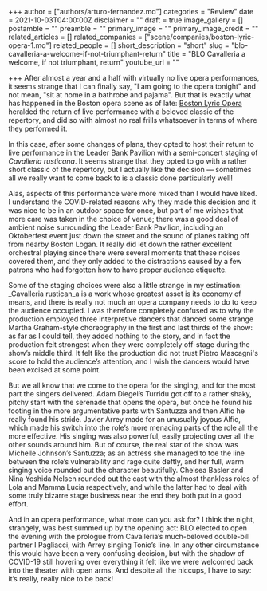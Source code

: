 +++
author = ["authors/arturo-fernandez.md"]
categories = "Review"
date = 2021-10-03T04:00:00Z
disclaimer = ""
draft = true
image_gallery = []
postamble = ""
preamble = ""
primary_image = ""
primary_image_credit = ""
related_articles = []
related_companies = ["scene/companies/boston-lyric-opera-1.md"]
related_people = []
short_description = "short"
slug = "blo-cavalleria-a-welcome-if-not-triumphant-return"
title = "BLO Cavalleria a welcome, if not triumphant, return"
youtube_url = ""

+++
After almost a year and a half with virtually no live opera performances, it seems strange that I can finally say, "I am going to the opera tonight" and not mean, "sit at home in a bathrobe and pajama". But that is exactly what has happened in the Boston opera scene as of late: [Boston Lyric Opera](/scene/companies/boston-lyric-opera/) heralded the return of live performance with a beloved classic of the repertory, and did so with almost no real frills whatsoever in terms of where they performed it.

In this case, after some changes of plans, they opted to host their return to live performance in the Leader Bank Pavilion with a semi-concert staging of _Cavalleria rusticana_. It seems strange that they opted to go with a rather short classic of the repertory, but I actually like the decision — sometimes all we really want to come back to is a classic done particularly well!

Alas, aspects of this performance were more mixed than I would have liked. I understand the COVID-related reasons why they made this decision and it was nice to be in an outdoor space for once, but part of me wishes that more care was taken in the choice of venue; there was a good deal of ambient noise surrounding the Leader Bank Pavilion, including an Oktoberfest event just down the street and the sound of planes taking off from nearby Boston Logan. It really did let down the rather excellent orchestral playing since there were several moments that these noises covered them, and they only added to the distractions caused by a few patrons who had forgotten how to have proper audience etiquette.

Some of the staging choices were also a little strange in my estimation: _Cavalleria rustican_a is a work whose greatest asset is its economy of means, and there is really not much an opera company needs to do to keep the audience occupied. I was therefore completely confused as to why the production employed three interpretive dancers that danced some strange Martha Graham-style choreography in the first and last thirds of the show: as far as I could tell, they added nothing to the story, and in fact the production felt strongest when they were completely off-stage during the show’s middle third. It felt like the production did not trust Pietro Mascagni's score to hold the audience’s attention, and I wish the dancers would have been excised at some point.

But we all know that we come to the opera for the singing, and for the most part the singers delivered. Adam Diegel’s Turridu got off to a rather shaky, pitchy start with the serenade that opens the opera, but once he found his footing in the more argumentative parts with Santuzza and then Alfio he really found his stride. Javier Arrey made for an unusually joyous Alfio, which made his switch into the role’s more menacing parts of the role all the more effective. His singing was also powerful, easily projecting over all the other sounds around him. But of course, the real star of the show was Michelle Johnson’s Santuzza; as an actress she managed to toe the line between the role’s vulnerability and rage quite deftly, and her full, warm singing voice rounded out the character beautifully. Chelsea Basler and Nina Yoshida Nelsen rounded out the cast with the almost thankless roles of Lola and Mamma Lucia respectively, and while the latter had to deal with some truly bizarre stage business near the end they both put in a good effort.

And in an opera performance, what more can you ask for? I think the night, strangely, was best summed up by the opening act: BLO elected to open the evening with the prologue from Cavalleria’s much-beloved double-bill partner I Pagliacci, with Arrey singing Tonio’s line. In any other circumstance this would have been a very confusing decision, but with the shadow of COVID-19 still hovering over everything it felt like we were welcomed back into the theater with open arms. And despite all the hiccups, I have to say: it’s really, really nice to be back!